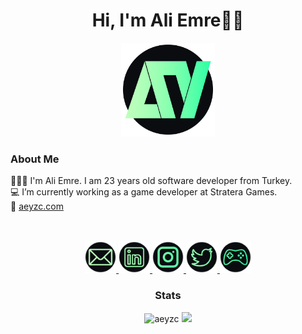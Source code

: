# <h1 align="center">Hi, I'm Ali Emre🖐🏻<a></h1>
    
<p align="center">
    <a href="http://aeyzc.com">
         <img alt="aeyzc" src="Images/logo.png"
         width=150" height="150"></a>
</p>

<div>
<h3 align="left">About Me</h3>
👨🏻‍💻 I'm Ali Emre. I am 23 years old software developer from Turkey.<br>
💻 I’m currently working as a game developer at Stratera Games.<br>
🔗 <a href="https://www.aeyzc.com/">aeyzc.com</a> <br><br><br>

<p align="center">
   <a href="mailto:aeyazc@gmail.com">
         <img alt="Mail" src="Images/mail.png"
         width=50" height="50">
      </a>
      <a href="https://www.linkedin.com/in/aeyzc/">
         <img alt="Linkedin" src="Images/in.png"
         width=50" height="50">
      </a>
      <a href="http://instagram.com/aeyazc">
         <img alt="Instagram" src="Images/insta.png"
         width=50" height="50">
      </a>
      <a href="https://twitter.com/aeyzc">
         <img alt="Twitter" src="Images/tw.png"
         width=50" height="50">
      </a>
      <a href="https://aeyzc.itch.io/">
         <img alt="Games" src="Images/games.png"
         width=50" height="50">
      </a>
</p>

<h3 align="center">Stats</h3>
<div align="center">
<img width="340em" src="https://github-readme-streak-stats.herokuapp.com/?user=aeyzc&background=0a0c10&ring=87ffb0&fire=87ffb0&stroke=c1ffbb&date_format=j/n/Y&currStreakLabel=87ffb0&sideNums=87ffb0&sideLabels=87ffb0&dates=87ffb0&currStreakNum=87ffb0&border=87ffb0" alt="aeyzc" />
<img height="135em" src="https://github-readme-stats.vercel.app/api?username=aeyzc&show_icons=true&hide_border=false&title_color=35ffa7&text_color=87ffb0&icon_color=35ffa7&bg_color=0a0c10&border_color=87ffb0&include_all_commits=true&count_private=true&hide=issues,prs"/>
</div>
